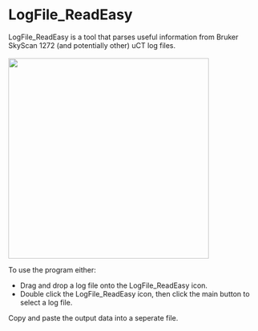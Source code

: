 # LogFile_ReadEasy

LogFile_ReadEasy is a tool that parses useful information from Bruker SkyScan 1272 (and potentially other) uCT log files.
\
\
<img src="https://user-images.githubusercontent.com/70458221/114400217-165de380-9be5-11eb-80a1-1f5bdc15186c.png" width="400"/>

To use the program either:
- Drag and drop a log file onto the LogFile_ReadEasy icon.
- Double click the LogFile_ReadEasy icon, then click the main button to select a log file.


Copy and paste the output data into a seperate file. 
